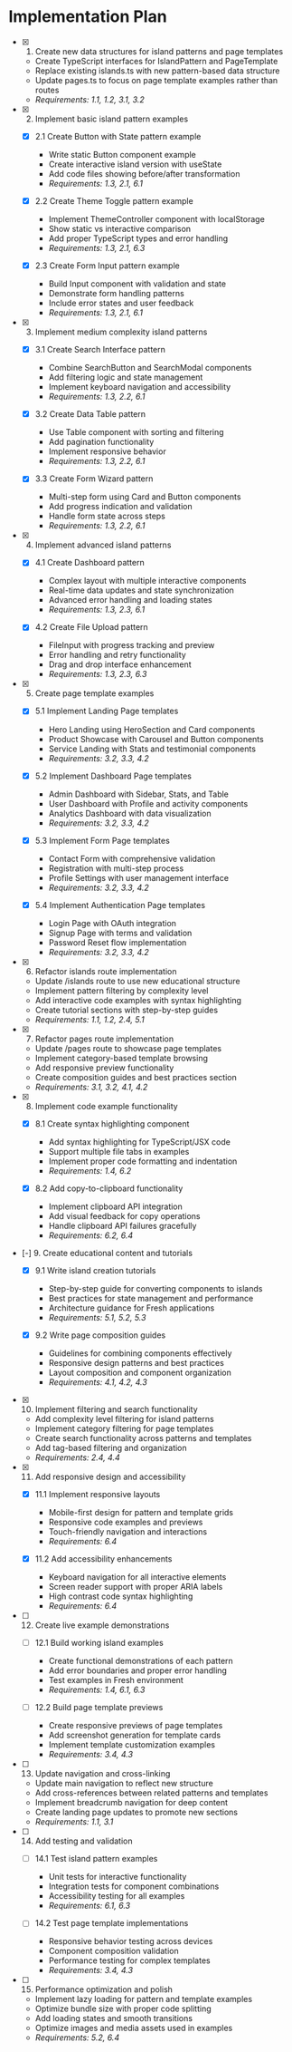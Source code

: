 # Implementation Plan

- [x] 1. Create new data structures for island patterns and page templates
  - Create TypeScript interfaces for IslandPattern and PageTemplate
  - Replace existing islands.ts with new pattern-based data structure
  - Update pages.ts to focus on page template examples rather than routes
  - _Requirements: 1.1, 1.2, 3.1, 3.2_

- [x] 2. Implement basic island pattern examples
  - [x] 2.1 Create Button with State pattern example
    - Write static Button component example
    - Create interactive island version with useState
    - Add code files showing before/after transformation
    - _Requirements: 1.3, 2.1, 6.1_

  - [x] 2.2 Create Theme Toggle pattern example
    - Implement ThemeController component with localStorage
    - Show static vs interactive comparison
    - Add proper TypeScript types and error handling
    - _Requirements: 1.3, 2.1, 6.3_

  - [x] 2.3 Create Form Input pattern example
    - Build Input component with validation and state
    - Demonstrate form handling patterns
    - Include error states and user feedback
    - _Requirements: 1.3, 2.1, 6.1_

- [x] 3. Implement medium complexity island patterns
  - [x] 3.1 Create Search Interface pattern
    - Combine SearchButton and SearchModal components
    - Add filtering logic and state management
    - Implement keyboard navigation and accessibility
    - _Requirements: 1.3, 2.2, 6.1_

  - [x] 3.2 Create Data Table pattern
    - Use Table component with sorting and filtering
    - Add pagination functionality
    - Implement responsive behavior
    - _Requirements: 1.3, 2.2, 6.1_

  - [x] 3.3 Create Form Wizard pattern
    - Multi-step form using Card and Button components
    - Add progress indication and validation
    - Handle form state across steps
    - _Requirements: 1.3, 2.2, 6.1_

- [x] 4. Implement advanced island patterns
  - [x] 4.1 Create Dashboard pattern
    - Complex layout with multiple interactive components
    - Real-time data updates and state synchronization
    - Advanced error handling and loading states
    - _Requirements: 1.3, 2.3, 6.1_

  - [x] 4.2 Create File Upload pattern
    - FileInput with progress tracking and preview
    - Error handling and retry functionality
    - Drag and drop interface enhancement
    - _Requirements: 1.3, 2.3, 6.3_

- [x] 5. Create page template examples
  - [x] 5.1 Implement Landing Page templates
    - Hero Landing using HeroSection and Card components
    - Product Showcase with Carousel and Button components
    - Service Landing with Stats and testimonial components
    - _Requirements: 3.2, 3.3, 4.2_

  - [x] 5.2 Implement Dashboard Page templates
    - Admin Dashboard with Sidebar, Stats, and Table
    - User Dashboard with Profile and activity components
    - Analytics Dashboard with data visualization
    - _Requirements: 3.2, 3.3, 4.2_

  - [x] 5.3 Implement Form Page templates
    - Contact Form with comprehensive validation
    - Registration with multi-step process
    - Profile Settings with user management interface
    - _Requirements: 3.2, 3.3, 4.2_

  - [x] 5.4 Implement Authentication Page templates
    - Login Page with OAuth integration
    - Signup Page with terms and validation
    - Password Reset flow implementation
    - _Requirements: 3.2, 3.3, 4.2_

- [x] 6. Refactor islands route implementation
  - Update /islands route to use new educational structure
  - Implement pattern filtering by complexity level
  - Add interactive code examples with syntax highlighting
  - Create tutorial sections with step-by-step guides
  - _Requirements: 1.1, 1.2, 2.4, 5.1_

- [x] 7. Refactor pages route implementation
  - Update /pages route to showcase page templates
  - Implement category-based template browsing
  - Add responsive preview functionality
  - Create composition guides and best practices section
  - _Requirements: 3.1, 3.2, 4.1, 4.2_

- [x] 8. Implement code example functionality
  - [x] 8.1 Create syntax highlighting component
    - Add syntax highlighting for TypeScript/JSX code
    - Support multiple file tabs in examples
    - Implement proper code formatting and indentation
    - _Requirements: 1.4, 6.2_

  - [x] 8.2 Add copy-to-clipboard functionality
    - Implement clipboard API integration
    - Add visual feedback for copy operations
    - Handle clipboard API failures gracefully
    - _Requirements: 6.2, 6.4_

- [-] 9. Create educational content and tutorials
  - [x] 9.1 Write island creation tutorials
    - Step-by-step guide for converting components to islands
    - Best practices for state management and performance
    - Architecture guidance for Fresh applications
    - _Requirements: 5.1, 5.2, 5.3_

  - [x] 9.2 Write page composition guides
    - Guidelines for combining components effectively
    - Responsive design patterns and best practices
    - Layout composition and component organization
    - _Requirements: 4.1, 4.2, 4.3_

- [x] 10. Implement filtering and search functionality
  - Add complexity level filtering for island patterns
  - Implement category filtering for page templates
  - Create search functionality across patterns and templates
  - Add tag-based filtering and organization
  - _Requirements: 2.4, 4.4_

- [x] 11. Add responsive design and accessibility
  - [x] 11.1 Implement responsive layouts
    - Mobile-first design for pattern and template grids
    - Responsive code examples and previews
    - Touch-friendly navigation and interactions
    - _Requirements: 6.4_

  - [x] 11.2 Add accessibility enhancements
    - Keyboard navigation for all interactive elements
    - Screen reader support with proper ARIA labels
    - High contrast code syntax highlighting
    - _Requirements: 6.4_

- [ ] 12. Create live example demonstrations
  - [ ] 12.1 Build working island examples
    - Create functional demonstrations of each pattern
    - Add error boundaries and proper error handling
    - Test examples in Fresh environment
    - _Requirements: 1.4, 6.1, 6.3_

  - [ ] 12.2 Build page template previews
    - Create responsive previews of page templates
    - Add screenshot generation for template cards
    - Implement template customization examples
    - _Requirements: 3.4, 4.3_

- [ ] 13. Update navigation and cross-linking
  - Update main navigation to reflect new structure
  - Add cross-references between related patterns and templates
  - Implement breadcrumb navigation for deep content
  - Create landing page updates to promote new sections
  - _Requirements: 1.1, 3.1_

- [ ] 14. Add testing and validation
  - [ ] 14.1 Test island pattern examples
    - Unit tests for interactive functionality
    - Integration tests for component combinations
    - Accessibility testing for all examples
    - _Requirements: 6.1, 6.3_

  - [ ] 14.2 Test page template implementations
    - Responsive behavior testing across devices
    - Component composition validation
    - Performance testing for complex templates
    - _Requirements: 3.4, 4.3_

- [ ] 15. Performance optimization and polish
  - Implement lazy loading for pattern and template examples
  - Optimize bundle size with proper code splitting
  - Add loading states and smooth transitions
  - Optimize images and media assets used in examples
  - _Requirements: 5.2, 6.4_